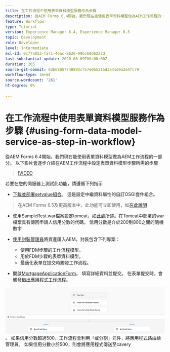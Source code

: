 ```yaml
---
title: 在工作流程中使用表單資料模型服務作為步驟
description: 從AEM Forms 6.4開始，我們現在能使用表單資料模型做為AEM工作流程的一部分。 以下影片會逐步介紹在AEM工作流程中設定表單資料模型步驟所需的步驟。
feature: Workflow
type: Tutorial
version: Experience Manager 6.4, Experience Manager 6.5
topic: Development
role: Developer
level: Intermediate
exl-id: 0c77a853-fa71-46ac-8626-99bc69d6222d
last-substantial-update: 2020-06-09T00:00:00Z
duration: 205
source-git-commit: 03b68057748892c757e0b5315d3a41d0a2e4fc79
workflow-type: tm+mt
source-wordcount: '261'
ht-degree: 0%

---
```


# 在工作流程中使用表單資料模型服務作為步驟 {#using-form-data-model-service-as-step-in-workflow}

從AEM Forms 6.4開始，我們現在能使用表單資料模型做為AEM工作流程的一部分。 以下影片會逐步介紹在AEM工作流程中設定表單資料模型步驟所需的步驟


>[!VIDEO](https://video.tv.adobe.com/v/21719?quality=12&learn=on)

若要在您的伺服器上測試此功能，請遵循下列指示
* [下載並部署setvalue組合](/help/forms/assets/common-osgi-bundles/SetValueApp.core-1.0-SNAPSHOT.jar)。 這是設定中繼資料屬性的自訂OSGI套件組合。
>在AEM Forms 6.5及更高版本中，此功能可立即使用，如[在此說明](form-data-model-service-as-step-in-aem65-workflow-video-use.md)

* 使用SampleRest.war檔案設定tomcat，如[此處](https://experienceleague.adobe.com/docs/experience-manager-learn/forms/ic-print-channel-tutorial/introduction.html?lang=zh-Hant)所述。在Tomcat中部署的war檔案具有傳回申請人信用分數的代碼。 信用分數是介於200到800之間的隨機數字

* [使用封裝管理員](assets/invoke-fdm-as-service-step.zip)將資產匯入AEM。封裝包含下列專案：

   * 使用FDM步驟的工作流程模型。
   * 用於FDM步驟的表單資料模型。
   * 最適化表單在提交時觸發工作流程。
* 開啟[MortgageApplicationForm](http://localhost:4502/content/dam/formsanddocuments/loanapplication/jcr:content?wcmmode=disabled)。 填寫詳細資料並提交。 在表單提交時，會觸發[借出應用程式工作流程](http://http://localhost:4502/editor.html/conf/global/settings/workflow/models/LoanApplication2.html)。

![工作流程](assets/fdm-as-service-step-workflow.PNG)。
如果信用分數超過500，工作流程會利用「或分割」元件，將應用程式路由給管理員。 如果信用分數小於500，則會將應用程式傳送至cavery
